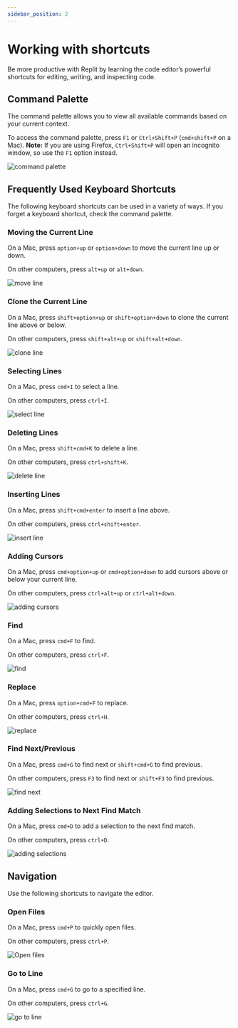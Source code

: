 ```yaml
---
sidebar_position: 2
---
```


# Working with shortcuts

Be more productive with Replit by learning the code editor’s powerful shortcuts for editing, writing, and inspecting code.

## Command Palette

The command palette allows you to view all available commands based on your current context. 

To access the command palette, press `F1` or `Ctrl+Shift+P` (`cmd+shift+P` on a Mac). **Note:** If you are using Firefox, `Ctrl+Shift+P` will open an incognito window, so use the `F1` option instead.

![command palette](https://replit-docs-images.bardia.repl.co/images/repls/editor/command_palette.gif)

## Frequently Used Keyboard Shortcuts

The following keyboard shortcuts can be used in a variety of ways. If you forget a keyboard shortcut, check the command palette.

### Moving the Current Line

On a Mac, press `option+up` or `option+down` to move the current line up or down. 

On other computers, press `alt+up` or `alt+down`.

![move line](https://replit-docs-images.bardia.repl.co/images/repls/editor/move_line.gif)

### Clone the Current Line

On a Mac, press `shift+option+up` or `shift+option+down` to clone the current line above or below.

On other computers, press `shift+alt+up` or `shift+alt+down`.

![clone line](https://replit-docs-images.bardia.repl.co/images/repls/editor/clone_line.gif)

### Selecting Lines

On a Mac, press `cmd+I` to select a line. 

On other computers, press `ctrl+I`.

![select line](https://replit-docs-images.bardia.repl.co/images/repls/editor/select_line.gif)

### Deleting Lines

On a Mac, press `shift+cmd+K` to delete a line.

On other computers, press `ctrl+shift+K`.

![delete line](https://replit-docs-images.bardia.repl.co/images/repls/editor/delete_line.gif)

### Inserting Lines

On a Mac, press `shift+cmd+enter` to insert a line above.

On other computers, press `ctrl+shift+enter`.

![insert line](https://replit-docs-images.bardia.repl.co/images/repls/editor/insert_line.gif)

### Adding Cursors

On a Mac, press `cmd+option+up` or `cmd+option+down` to add cursors above or below your current line. 

On other computers, press `ctrl+alt+up` or `ctrl+alt+down`.

![adding cursors](https://replit-docs-images.bardia.repl.co/images/repls/editor/adding_cursors.gif)

### Find

On a Mac, press `cmd+F` to find.

On other computers, press `ctrl+F`.

![find](https://replit-docs-images.bardia.repl.co/images/repls/editor/find.gif)

### Replace

On a Mac, press `option+cmd+F` to replace.

On other computers, press `ctrl+H`.

![replace](https://replit-docs-images.bardia.repl.co/images/repls/editor/replace.gif)

### Find Next/Previous

On a Mac, press `cmd+G` to find next or `shift+cmd+G` to find previous.

On other computers, press `F3` to find next or `shift+F3` to find previous.

![find next](https://replit-docs-images.bardia.repl.co/images/repls/editor/find_next.gif)

### Adding Selections to Next Find Match

On a Mac, press `cmd+D` to add a selection to the next find match.

On other computers, press `ctrl+D`.

![adding selections](https://replit-docs-images.bardia.repl.co/images/repls/editor/adding_selections.gif)

## Navigation

Use the following shortcuts to navigate the editor.

### Open Files

On a Mac, press `cmd+P` to quickly open files.

On other computers, press `ctrl+P`.

![Open files](https://replit-docs-images.bardia.repl.co/images/repls/editor/open_files.gif)

### Go to Line

On a Mac, press `cmd+G` to go to a specified line.

On other computers, press `ctrl+G`.

![go to line](https://replit-docs-images.bardia.repl.co/images/repls/editor/go_to_line.gif)

